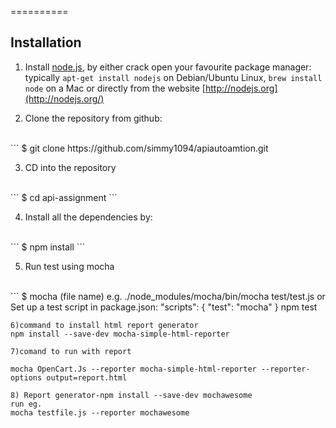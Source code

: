 
==========
## Installation

1) Install [node.js](http://nodejs.org/), by either crack open your favourite package manager: typically `apt-get install nodejs` on Debian/Ubuntu Linux, `brew install node` on a Mac
 or directly from the website [http://nodejs.org](http://nodejs.org/)


2) Clone the repository from github:
<br>
```
$ git clone https://github.com/simmy1094/apiautoamtion.git

3) CD into the repository 
<br>
```
$ cd api-assignment
```

4) Install all the dependencies by:
<br>
```
$ npm install
```

5) Run test using mocha
<br>
```
$ mocha (file name) e.g. ./node_modules/mocha/bin/mocha test/test.js
or 
Set up a test script in package.json:
"scripts": {
    "test": "mocha"
  }
npm test

```
6)command to install html report generator
npm install --save-dev mocha-simple-html-reporter

7)comand to run with report

mocha OpenCart.Js --reporter mocha-simple-html-reporter --reporter-options output=report.html

8) Report generator-npm install --save-dev mochawesome
run eg.
mocha testfile.js --reporter mochawesome

 





